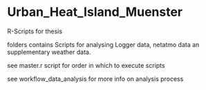 # Urban_Heat_Island_Muenster

R-Scripts for thesis 

folders contains Scripts for analysing Logger data, netatmo data an supplementary weather data.

see master.r script for order in which to execute scripts

see workflow_data_analysis for more info on analysis process
